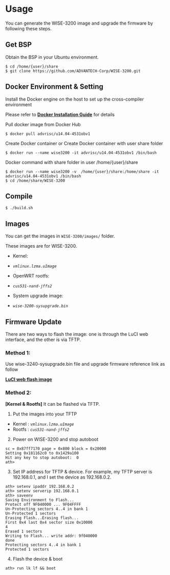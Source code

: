 # Usage

You can generate the WISE-3200 image and upgrade the firmware by following these steps.

## Get BSP
Obtain the BSP in your Ubuntu environment.
```
$ cd /home/{user}/share
$ git clone https://github.com/ADVANTECH-Corp/WISE-3200.git
```

## Docker Environment & Setting

Install the Docker engine on the host to set up the cross-compiler environment

Please refer to [**Docker Installation Guide**](https://docs.docker.com/engine/installation/) for details

Pull docker image from Docker Hub
```
$ docker pull advrisc/u14.04-4531obv1
```
Create Docker container  or  Create Docker container with user share folder
```
$ docker run --name wise3200 -it advrisc/u14.04-4531obv1 /bin/bash
```

Docker command with share folder in user /home/{user}/share
```
$ docker run --name wise3200 -v  /home/{user}/share:/home/share -it advrisc/u14.04-4531obv1 /bin/bash
$ cd /home/share/WISE-3200
```

## Compile

```
$ ./build.sh
```

## Images

You can get the images in `WISE-3200/images/` folder.

These images are for WISE-3200.
* Kernel:
 - *`vmlinux.lzma.uImage`*
* OpenWRT rootfs:
 - *`cus531-nand-jffs2`*
* System upgrade image:
 - *`wise-3200-sysupgrade.bin`*

## Firmware Update

There are two ways to flash the image: one is through the LuCI web interface, and the other is via TFTP.

### Method 1:

Use wise-3240-sysupgrade.bin file and upgrade firmware reference link as follow

[**LuCI web flash image**](http://ess-wiki.advantech.com.tw/view/IoTGateway/LuCI#Firmware_Update)

### Method 2:
**[Kernel & Rootfs]** It can be flashed via TFTP.

1. Put the images into your TFTP
 - Kernel : *`vmlinux.lzma.uImage`*
 - Rootfs : *`cus531-nand-jffs2`*
2. Power on WISE-3200 and stop autoboot
 ```
 sc = 0x87ff7170 page = 0x800 block = 0x20000
 Setting 0x181162c0 to 0x1429a100
 Hit any key to stop autoboot:  0
 ath>
 ```

3. Set IP address for TFTP & device. For example, my TFTP server is 192.168.0.1, and I set the device as 192.168.0.2.
 ```
 ath> setenv ipaddr 192.168.0.2
 ath> setenv serverip 192.168.0.1
 ath> saveenv
 Saving Environment to Flash...
 Protect off 9F040000 ... 9F04FFFF
 Un-Protecting sectors 4..4 in bank 1
 Un-Protected 1 sectors
 Erasing Flash...Erasing flash...
 First 0x4 last 0x4 sector size 0x10000                                                            4
 Erased 1 sectors
 Writing to Flash... write addr: 9f040000
 done
 Protecting sectors 4..4 in bank 1
 Protected 1 sectors
 ```

4. Flash the device & boot
 ```
 ath> run lk lf && boot
 ```

